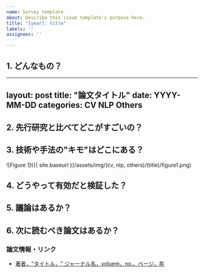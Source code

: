 ```yaml
---
name: Survey template
about: Describe this issue template's purpose here.
title: "[year]: title"
labels: ''
assignees: ''

---
```



## 1. どんなもの？
---
layout: post
title:  "論文タイトル"
date:   YYYY-MM-DD
categories: CV NLP Others
---


## 2. 先行研究と比べてどこがすごいの？

## 3. 技術や手法の"キモ"はどこにある？

![Figure 1]({{ site.baseurl }}/assets/img/(cv, nlp, others)/(title)/figure1.png)

## 4. どうやって有効だと検証した？

## 5. 議論はあるか？

## 6. 次に読むべき論文はあるか？

### 論文情報・リンク

* [著者，"タイトル，" ジャーナル名，voluem，no.，ページ，年](論文リンク)
